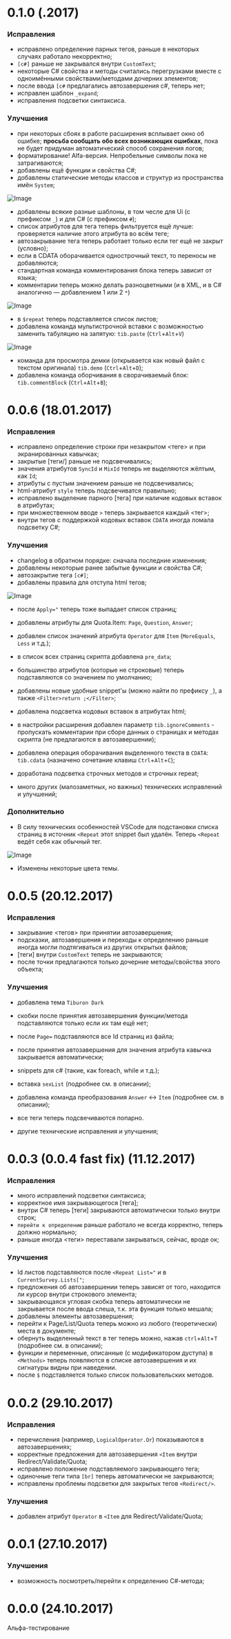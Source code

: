 # 0.1.0 (.2017)

### Исправления

* исправлено определение парных тегов, раньше в некоторых случаях работало некорректно;
* `[c#]` раньше не закрывался внутри `CustomText`;
* некоторые C# свойства и методы считались перегрузками вместе с одноимёнными свойствами/методами дочерних элементов;
* после ввода `[c#` предлагались автозавершения c#, теперь нет;
* исправлен шаблон `_expand`;
* исправления подсветки синтаксиса.

### Улучшения

* при некоторых сбоях в работе расширения всплывает окно об ошибке; **просьба сообщать обо всех возникающих ошибках**, пока не будет придуман автоматический способ сохранения логов;
* форматирование! Alfa-версия. Непробельные символы пока не затрагиваются;
* добавлены ещё функции и свойства C#;
* добавлены статические методы классов и структур из пространства имён `System`;

![Image](https://github.com/tiburon-research/vsc-xml-plugin/blob/master/stuff/system.static.jpg?raw=true)

* добавлены всякие разные шаблоны, в том чесле для Ui (с префиксом `_`) и для C# (с префиксом `#`);
* список атрибутов для тега теперь фильтруется ещё лучше: проверяется наличие этого атрибута во всём теге;
* автозакрывание тега теперь работает только если тег ещё не закрыт (условно);
* если в CDATA оборачивается однострочный текст, то переносы не добавляются;
* стандартная команда комментирования блока теперь зависит от языка;
* комментарии теперь можно делать разноцветными (и в XML, и в C# аналогично — добавлением 1 или 2 `*`)

![Image](https://github.com/tiburon-research/vsc-xml-plugin/blob/master/stuff/colored_comments.jpg?raw=true)

* в `$repeat` теперь подставляется список листов;
* добавлена команда мультистрочной вставки с возможностью заменить табуляцию на запятую: `tib.paste` (`Ctrl`+`Alt`+`V`)

![Image](https://github.com/tiburon-research/vsc-xml-plugin/blob/master/stuff/multipaste.gif?raw=true)

* команда для просмотра демки (открывается как новый файл с текстом оригинала) `tib.demo` (`Ctrl`+`Alt`+`D`);
* добавлена команда оборчивания в сворачиваемый блок: `tib.commentBlock` (`Ctrl`+`Alt`+`B`);



# 0.0.6 (18.01.2017)

### Исправления

* исправлено определение строки при незакрытом <теге> и при экранированных кавычках;
* закрытые [теги/] раньше не подсвечивались;
* значения атрибутов `SyncId` и `MixId` теперь не выделяются жёлтым, как `Id`;
* атрибуты с пустым значением раньше не подсвечивались;
* html-атрибут `style` теперь подсвечиватся правильно;
* исправлено выделение парного [тега] при наличие кодовых вставок в атрибутах;
* при множественном вводе `>` теперь закрывается каждый <тег>;
* внутри тегов с поддержкой кодовых вставок `CDATA` иногда ломала подсветку C#;

### Улучшения

* changelog в обратном порядке: сначала последние изменения;
* добавлены некоторые ранее забытые функции и свойства C#;
* автозакрытие тега `[c#]`;
* добавлены правила для отступа html тегов;

![Image](https://github.com/tiburon-research/vsc-xml-plugin/blob/master/stuff/html-indent.gif?raw=true)

* после `Apply="` теперь тоже выпадает список страниц;
* добавлены атрибуты для Quota.Item: `Page`, `Question`, `Answer`;
* добавлен список значений атрибута `Operator` для `Item` (`MoreEquals`, `Less` и т.д.);
* в список всех страниц скрипта добавлена `pre_data`;
* большинство атрибутов (которые не строковые) теперь подставляются со значением по умолчанию;
* добавлены новые удобные snippet'ы (можно найти по префиксу `_`), а также `<Filter>return ;</Filter>`;
* добавлена подсветка кодовых вставок в атрибутах html;
* в настройки расширения добавлен параметр `tib.ignoreComments` - пропускать комментарии при сборе данных о страницах и методах скрипта (не предлагаются в автозавершении);
* добавлена операция оборачивания выделенного текста в `CDATA`: `tib.cdata` (назначено сочетание клавиш `Ctrl`+`Alt`+`C`);
* доработана подсветка строчных методов и строчных repeat;

* много других (малозаметных, но важных) технических исправлений и улучшений;

### Дополнительно

* В силу технических особенностей VSCode для подстановки списка страниц в источник `<Repeat` этот snippet был удалён. Теперь `<Repeat` ведёт себя как обычный тег.

![Image](https://github.com/tiburon-research/vsc-xml-plugin/blob/master/stuff/new-repeat.gif?raw=true)

* Изменены некоторые цвета темы.

# 0.0.5 (20.12.2017)

### Исправления

* закрывание <тегов> при принятии автозавершения;
* подсказки, автозавершения и переходы к определению раньше иногда могли подтягиваться из других открытых файлов;
* [теги] внутри `CustomText` теперь не закрываются;
* после точки предлагаются только дочерние методы/свойства этого объекта;

### Улучшения

* добавлена тема `Tiburon Dark`
* скобки после принятия автозавершения функции/метода подставляются только если их там ещё нет;
* после `Page=` подставляются все Id страниц из файла;
* после принятия автозавершения для значения атрибута кавычка закрывается автоматически;
* snippets для c# (такие, как foreach, while и т.д.);
* вставка `sexList` (подробнее см. в описании);
* добавлена команда преобразования `Answer` <-> `Item` (подробнее см. в описании);
* все теги теперь подсвечиваются попарно.

* другие технические исправления и улучшения;


# 0.0.3 (0.0.4 fast fix) (11.12.2017)

### Исправления

* много исправлений подсветки синтаксиса;
* корректное имя закрывающегося [тега];
* внутри C# теперь [теги] закрываются автоматически только внутри строк;
* `перейти к определению` раньше работало не всегда корректно, теперь должно нормально;
* раньше иногда <теги> переставали закрываться, сейчас, вроде ок;

### Улучшения

* Id листов подставляются после `<Repeat List="` и в `CurrentSurvey.Lists["`;
* предложения об автозавершении теперь зависят от того, находится ли курсор внутри строкового элемента;
* закрывающаяся угловая скобка теперь автоматически не закрывается после ввода слеша, т.к. эта функция только мешала;
* добавлены элементы автозавершения;
* перейти к Page/List/Quota теперь можно из любого (теоретически) места в документе;
* обернуть выделенный текст в тег теперь можно, нажав `ctrl`+`Alt`+`T` (подробнее см. в описании);
* функции и переменные, описанные (с модификатором дуступа) в `<Methods>` теперь появляются в списке автозавершения и их сигнатуры видны при наведении.
* после `$` подставляется только список пользовательских методов.


# 0.0.2 (29.10.2017)

### Исправления

* перечисления (например, `LogicalOperator.Or`) показываются в автозавершениях;
* корректные предложения для автозавершения `<Item` внутри Redirect/Validate/Quota;
* исправлено положение подставляемого закрывающего тега;
* одиночные теги типа `[br]` теперь автоматически не закрываются;
* исправлены проблемы подсветки для закрытых тегов `<Redirect/>`.

### Улучшения

* добавлен атрибут `Operator` в `<Item` для Redirect/Validate/Quota;


# 0.0.1 (27.10.2017)

### Улучшения

* возможность посмотреть/перейти к определению C#-метода;


# 0.0.0 (24.10.2017)

Альфа-тестирование